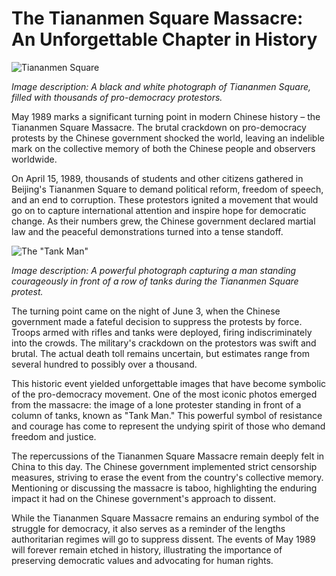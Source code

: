 # **The Tiananmen Square Massacre: An Unforgettable Chapter in History**

![Tiananmen Square](/img/1694106602506.png)


*Image description: A black and white photograph of Tiananmen Square, filled with thousands of pro-democracy protestors.*

May 1989 marks a significant turning point in modern Chinese history – the Tiananmen Square Massacre. The brutal crackdown on pro-democracy protests by the Chinese government shocked the world, leaving an indelible mark on the collective memory of both the Chinese people and observers worldwide.

On April 15, 1989, thousands of students and other citizens gathered in Beijing's Tiananmen Square to demand political reform, freedom of speech, and an end to corruption. These protestors ignited a movement that would go on to capture international attention and inspire hope for democratic change. As their numbers grew, the Chinese government declared martial law and the peaceful demonstrations turned into a tense standoff.

![The "Tank Man"](/img/1694106609884.png)


*Image description: A powerful photograph capturing a man standing courageously in front of a row of tanks during the Tiananmen Square protest.*

The turning point came on the night of June 3, when the Chinese government made a fateful decision to suppress the protests by force. Troops armed with rifles and tanks were deployed, firing indiscriminately into the crowds. The military's crackdown on the protestors was swift and brutal. The actual death toll remains uncertain, but estimates range from several hundred to possibly over a thousand.

This historic event yielded unforgettable images that have become symbolic of the pro-democracy movement. One of the most iconic photos emerged from the massacre: the image of a lone protester standing in front of a column of tanks, known as "Tank Man." This powerful symbol of resistance and courage has come to represent the undying spirit of those who demand freedom and justice.

The repercussions of the Tiananmen Square Massacre remain deeply felt in China to this day. The Chinese government implemented strict censorship measures, striving to erase the event from the country's collective memory. Mentioning or discussing the massacre is taboo, highlighting the enduring impact it had on the Chinese government's approach to dissent.

While the Tiananmen Square Massacre remains an enduring symbol of the struggle for democracy, it also serves as a reminder of the lengths authoritarian regimes will go to suppress dissent. The events of May 1989 will forever remain etched in history, illustrating the importance of preserving democratic values and advocating for human rights.